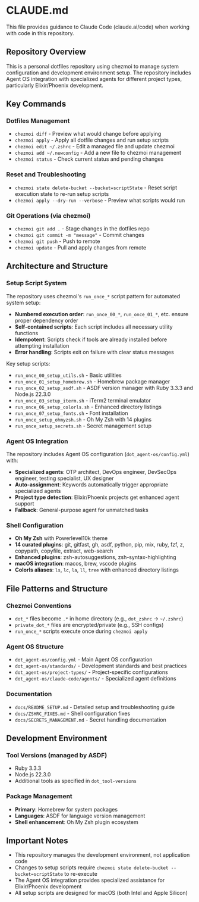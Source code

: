 # CLAUDE.md

This file provides guidance to Claude Code (claude.ai/code) when working with code in this repository.

## Repository Overview

This is a personal dotfiles repository using chezmoi to manage system configuration and development environment setup. The repository includes Agent OS integration with specialized agents for different project types, particularly Elixir/Phoenix development.

## Key Commands

### Dotfiles Management
- `chezmoi diff` - Preview what would change before applying
- `chezmoi apply` - Apply all dotfile changes and run setup scripts
- `chezmoi edit ~/.zshrc` - Edit a managed file and update chezmoi
- `chezmoi add ~/.newconfig` - Add a new file to chezmoi management
- `chezmoi status` - Check current status and pending changes

### Reset and Troubleshooting
- `chezmoi state delete-bucket --bucket=scriptState` - Reset script execution state to re-run setup scripts
- `chezmoi apply --dry-run --verbose` - Preview what scripts would run

### Git Operations (via chezmoi)
- `chezmoi git add .` - Stage changes in the dotfiles repo
- `chezmoi git commit -m "message"` - Commit changes
- `chezmoi git push` - Push to remote
- `chezmoi update` - Pull and apply changes from remote

## Architecture and Structure

### Setup Script System
The repository uses chezmoi's `run_once_*` script pattern for automated system setup:

- **Numbered execution order**: `run_once_00_*`, `run_once_01_*`, etc. ensure proper dependency order
- **Self-contained scripts**: Each script includes all necessary utility functions
- **Idempotent**: Scripts check if tools are already installed before attempting installation
- **Error handling**: Scripts exit on failure with clear status messages

Key setup scripts:
- `run_once_00_setup_utils.sh` - Basic utilities
- `run_once_01_setup_homebrew.sh` - Homebrew package manager
- `run_once_02_setup_asdf.sh` - ASDF version manager with Ruby 3.3.3 and Node.js 22.3.0
- `run_once_03_setup_iterm.sh` - iTerm2 terminal emulator
- `run_once_06_setup_colorls.sh` - Enhanced directory listings
- `run_once_07_setup_fonts.sh` - Font installation
- `run_once_setup_ohmyzsh.sh` - Oh My Zsh with 14 plugins
- `run_once_setup_secrets.sh` - Secret management setup

### Agent OS Integration
The repository includes Agent OS configuration (`dot_agent-os/config.yml`) with:

- **Specialized agents**: OTP architect, DevOps engineer, DevSecOps engineer, testing specialist, UX designer
- **Auto-assignment**: Keywords automatically trigger appropriate specialized agents
- **Project type detection**: Elixir/Phoenix projects get enhanced agent support
- **Fallback**: General-purpose agent for unmatched tasks

### Shell Configuration
- **Oh My Zsh** with Powerlevel10k theme
- **14 curated plugins**: git, gitfast, gh, asdf, python, pip, mix, ruby, fzf, z, copypath, copyfile, extract, web-search
- **Enhanced plugins**: zsh-autosuggestions, zsh-syntax-highlighting
- **macOS integration**: macos, brew, vscode plugins
- **Colorls aliases**: `ls`, `lc`, `la`, `ll`, `tree` with enhanced directory listings

## File Patterns and Structure

### Chezmoi Conventions
- `dot_*` files become `.*` in home directory (e.g., `dot_zshrc` → `~/.zshrc`)
- `private_dot_*` files are encrypted/private (e.g., SSH configs)
- `run_once_*` scripts execute once during `chezmoi apply`

### Agent OS Structure
- `dot_agent-os/config.yml` - Main Agent OS configuration
- `dot_agent-os/standards/` - Development standards and best practices
- `dot_agent-os/project-types/` - Project-specific configurations
- `dot_agent-os/claude-code/agents/` - Specialized agent definitions

### Documentation
- `docs/README_SETUP.md` - Detailed setup and troubleshooting guide
- `docs/ZSHRC_FIXES.md` - Shell configuration fixes
- `docs/SECRETS_MANAGEMENT.md` - Secret handling documentation

## Development Environment

### Tool Versions (managed by ASDF)
- Ruby 3.3.3
- Node.js 22.3.0
- Additional tools as specified in `dot_tool-versions`

### Package Management
- **Primary**: Homebrew for system packages
- **Languages**: ASDF for language version management
- **Shell enhancement**: Oh My Zsh plugin ecosystem

## Important Notes

- This repository manages the development environment, not application code
- Changes to setup scripts require `chezmoi state delete-bucket --bucket=scriptState` to re-execute
- The Agent OS integration provides specialized assistance for Elixir/Phoenix development
- All setup scripts are designed for macOS (both Intel and Apple Silicon)